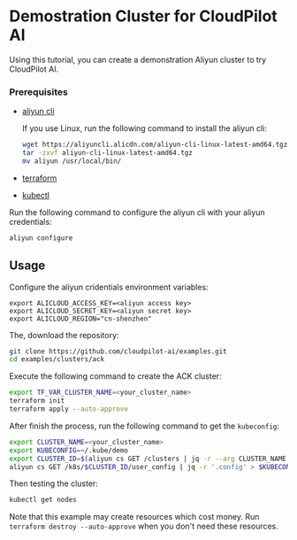 # Demostration Cluster for CloudPilot AI


Using this tutorial, you can create a demonstration Aliyun cluster to try CloudPilot AI.

### Prerequisites

- [aliyun cli](https://help.aliyun.com/zh/cli/?spm=a2c4g.11186623.0.0.18ec478dVSmS6M)
  
  If you use Linux, run the following command to install the aliyun cli:
  ```bash
  wget https://aliyuncli.alicdn.com/aliyun-cli-linux-latest-amd64.tgz
  tar -zxvf aliyun-cli-linux-latest-amd64.tgz
  mv aliyun /usr/local/bin/
  ```
- [terraform](https://developer.hashicorp.com/terraform/tutorials/aws-get-started/install-cli)
- [kubectl](https://kubernetes.io/docs/tasks/tools/)

Run the following command to configure the aliyun cli with your aliyun credentials:
```bash
aliyun configure
```

## Usage

Configure the aliyun cridentials environment variables:
```
export ALICLOUD_ACCESS_KEY=<aliyun access key>
export ALICLOUD_SECRET_KEY=<aliyun secret key>
export ALICLOUD_REGION="cn-shenzhen"   
```

The, download the repository:
```bash
git clone https://github.com/cloudpilot-ai/examples.git
cd examples/clusters/ack
```
Execute the following command to create the ACK cluster:
```bash
export TF_VAR_CLUSTER_NAME=<your_cluster_name>
terraform init
terraform apply --auto-approve
```

After finish the process, run the following command to get the `kubeconfig`:
```bash
export CLUSTER_NAME=<your_cluster_name>
export KUBECONFIG=~/.kube/demo
export CLUSTER_ID=$(aliyun cs GET /clusters | jq -r --arg CLUSTER_NAME "$CLUSTER_NAME" '.[] | select(.name == $CLUSTER_NAME) | .cluster_id')
aliyun cs GET /k8s/$CLUSTER_ID/user_config | jq -r '.config' > $KUBECONFIG
```

Then testing the cluster:
```bash
kubectl get nodes
```

Note that this example may create resources which cost money. Run `terraform destroy --auto-approve` when you don't need these resources.

